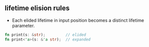 ## lifetime elision rules
*  Each elided lifetime in input position becomes a distinct lifetime parameter.

```rust
fn print(s: &str);         // elided
fn print<'a>(s: &'a str);  // expanded
```
